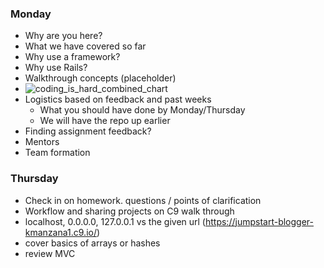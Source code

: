 ### Monday
- Why are you here?
- What we have covered so far
- Why use a framework?
- Why use Rails?
- Walkthrough concepts (placeholder)
- ![coding_is_hard_combined_chart](http://s3.amazonaws.com/viking_education/web_development/blog/coding_is_hard_combined_chart.png)
- Logistics based on feedback and past weeks
  - What you should have done by Monday/Thursday
  - We will have the repo up earlier
- Finding assignment feedback?
- Mentors
- Team formation

### Thursday
- Check in on homework. questions / points of clarification
- Workflow and sharing projects on C9 walk through
- localhost, 0.0.0.0, 127.0.0.1 vs the given url (https://jumpstart-blogger-kmanzana1.c9.io/)
- cover basics of arrays or hashes
- review MVC
